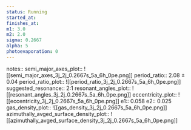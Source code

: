 ```yaml
---
status: Running
started_at:
finishes_at:
m1: 3.0
m2: 2.0
sigma: 0.2667
alpha: 5
photoevaporation: 0
---
```


notes::
semi_major_axes_plot:: ![[semi_major_axes_3j_2j_0.2667s_5a_6h_0pe.png]]
period_ratio:: 2.08 ± 0.04
period_ratio_plot:: ![[period_ratio_3j_2j_0.2667s_5a_6h_0pe.png]]
suggested_resonance:: 2:1
resonant_angles_plot:: ![[resonant_angles_3j_2j_0.2667s_5a_6h_0pe.png]]
eccentricity_plot:: ![[eccentricity_3j_2j_0.2667s_5a_6h_0pe.png]]
e1:: 0.058
e2:: 0.025
gas_density_plot:: ![[gas_density_3j_2j_0.2667s_5a_6h_0pe.png]]
azimuthally_avged_surface_density_plot:: ![[azimuthally_avged_surface_density_3j_2j_0.2667s_5a_6h_0pe.png]]
